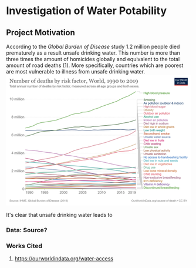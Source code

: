 # Investigation of Water Potability

## Project Motivation

According to the *Global Burden of Disease* study 1.2 million people died prematurely as a result unsafe drinking water. This number is more than three times the amount of homicides globally and equivalent to the total amount of road deaths (1). More specifically, countries which are poorest are most vulnerable to illness from unsafe drinking water. 
![Image](Images/death-tolls.png)

It's clear that unsafe drinking water leads to 


### Data: Source? 

### Works Cited
1. https://ourworldindata.org/water-access
